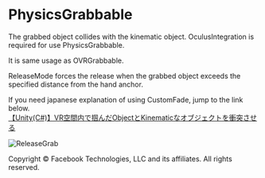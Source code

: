 # PhysicsGrabbable
The grabbed object collides with the kinematic object. OculusIntegration is required for use PhysicsGrabbable.

It is same usage as OVRGrabbable.

ReleaseMode forces the release when the grabbed object exceeds the specified distance from the hand anchor.

If you need japanese explanation of using CustomFade, jump to the link below.  
[【Unity(C#)】VR空間内で掴んだObjectとKinematicなオブジェクトを衝突させる](https://qiita.com/OKsaiyowa/items/9485c7f3f09ca6e1df49)

![ReleaseGrab](https://user-images.githubusercontent.com/41860455/65372347-03558c80-dcaa-11e9-95c7-ce7b027fb844.gif)

Copyright © Facebook Technologies, LLC and its affiliates. All rights reserved.
